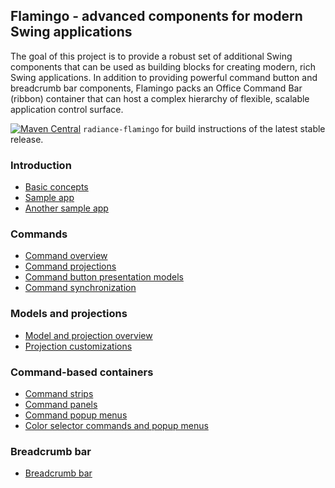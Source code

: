 ## Flamingo - advanced components for modern Swing applications

The goal of this project is to provide a robust set of additional Swing components that can be used as building blocks for creating modern, rich Swing applications. In addition to providing powerful command button and breadcrumb bar components, Flamingo packs an Office Command Bar (ribbon) container that can host a complex hierarchy of flexible, scalable application control surface.

[![Maven Central](https://maven-badges.herokuapp.com/maven-central/org.pushing-pixels/radiance-flamingo/badge.svg)](https://maven-badges.herokuapp.com/maven-central/org.pushing-pixels/radiance-flamingo) `radiance-flamingo` for build instructions of the latest stable release.

### Introduction

* [Basic concepts](Intro.md)
* [Sample app](Sample.md)
* [Another sample app](AnotherSample.md)

### Commands

* [Command overview](Command.md)
* [Command projections](CommandProjections.md)
* [Command button presentation models](CommandButtonPresentation.md)
* [Command synchronization](CommandSynchronization.md)

### Models and projections

* [Model and projection overview](ModelProjectionOverview.md)
* [Projection customizations](ProjectionCustomization.md)

### Command-based containers

* [Command strips](CommandStrip.md)
* [Command panels](CommandPanel.md)
* [Command popup menus](CommandPopupMenu.md)
* [Color selector commands and popup menus](ColorSelectorCommand.md)

### Breadcrumb bar

* [Breadcrumb bar](BreadcrumbBar.md)

